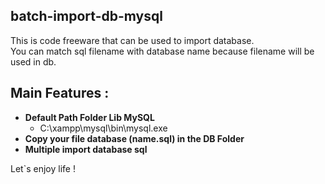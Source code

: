 ## batch-import-db-mysql
This is code freeware that can be used to import database.<br>
You can match sql filename with database name because filename will be used in db.

## Main Features :
- **Default Path Folder Lib MySQL**
  - C:\xampp\mysql\bin\mysql.exe
- **Copy your file database (name.sql) in the DB Folder**
- **Multiple import database sql**

Let`s enjoy life !